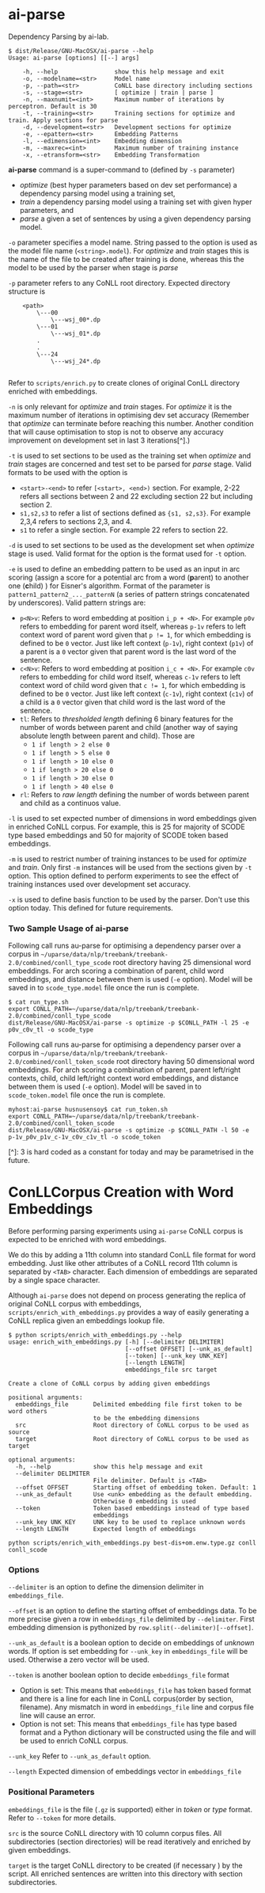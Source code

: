 ai-parse
========

Dependency Parsing by ai-lab.

```
$ dist/Release/GNU-MacOSX/ai-parse --help
Usage: ai-parse [options] [[--] args]

    -h, --help                show this help message and exit
    -o, --modelname=<str>     Model name
    -p, --path=<str>          CoNLL base directory including sections
    -s, --stage=<str>         [ optimize | train | parse ]
    -n, --maxnumit=<int>      Maximum number of iterations by perceptron. Default is 30
    -t, --training=<str>      Training sections for optimize and train. Apply sections for parse
    -d, --development=<str>   Development sections for optimize
    -e, --epattern=<str>      Embedding Patterns
    -l, --edimension=<int>    Embedding dimension
    -m, --maxrec=<int>        Maximum number of training instance
    -x, --etransform=<str>    Embedding Transformation
```

**ai-parse** command is a super-command to (defined by `-s` parameter)

*	_optimize_ (best hyper parameters based on dev set performance) a dependency parsing model using a training set, 
*	_train_ a dependency parsing model using a training set with given hyper parameters, and 
*	_parse_ a given a set of sentences by using  a given dependency parsing model.

`-o` parameter specifies a model name. String passed to the option is used as the model file name (`<string>.model`). For _optimize_ and _train_ stages this is the name of the file to be created after training is done, whereas this the model to be used by the parser when stage is _parse_

`-p` parameter refers to any CoNLL root directory. Expected directory structure is 

```
	<path>
		\---00
			\---wsj_00*.dp
		\---01
			\---wsj_01*.dp
		.
		.
		\---24
			\---wsj_24*.dp		
		
```

Refer to `scripts/enrich.py` to create clones of original ConLL directory enriched with embeddings.

`-n` is only relevant for _optimize_ and _train_ stages. For _optimize_ it is the maximum number of iterations in optimising dev set accuracy (Remember that _optimize_ can terminate before reaching this number. Another condition that will cause optimisation to stop is not to observe any accuracy improvement on development set in last 3 iterations[^].) 

`-t` is used to set sections to be used as the training set when _optimize_ and _train_ stages are concerned and test set to be parsed for _parse_ stage. Valid formats to be used with the option is 

* `<start>-<end>` to refer `[<start>, <end>)` section. For example, 2-22 refers all sections between 2 and 22 excluding section 22 but including section 2.
* `s1,s2,s3` to refer a list of sections defined as `{s1, s2,s3}`. For example 2,3,4 refers to sections 2,3, and 4.
* `s1` to refer a single section. For example 22 refers to section 22.

`-d` is used to set sections to be used as the development set when _optimize_ stage is used. Valid format for the option is the format used for `-t` option.

`-e` is used to define an embedding pattern to be used as an input in arc scoring (assign a score for a potential arc from a word (**p**arent) to another one (**c**hild) ) for Eisner's algorithm. Format of the parameter is `pattern1_pattern2_..._patternN` (a series of pattern strings concatenated by underscores). Valid pattern strings are:

* `p<N>v`: Refers to word embedding at position `i_p + <N>`. For example `p0v` refers to embedding for parent word itself, whereas `p-1v` refers to left context word of parent word given that `p != 1`, for which embedding is defined to be `0` vector. Just like left context (`p-1v`), right context (`p1v`) of a parent is a `0` vector given that parent word is the last word of the sentence.
* `c<N>v`: Refers to word embedding at position `i_c + <N>`. For example `c0v` refers to embedding for child word itself, whereas `c-1v` refers to left context word of child word given that `c != 1`, for which embedding is defined to be `0` vector. Just like left context (`c-1v`), right context (`c1v`) of a child is a `0` vector given that child word is the last word of the sentence.
* `tl`: Refers to _thresholded length_ defining 6 binary features for the number of words between parent and child (another way of saying absolute length between parent and child). Those are
	* `1 if length > 2 else 0`
	* `1 if length > 5 else 0`
	* `1 if length > 10 else 0`
	* `1 if length > 20 else 0`
	* `1 if length > 30 else 0`
	* `1 if length > 40 else 0`
* `rl`: Refers to _raw length_ defining the number of words between parent and child as a continuos value.

`-l` is used to set expected number of dimensions in word embeddings given in enriched CoNLL corpus. For example, this is 25 for majority of SCODE type based embeddings and 50 for majority of SCODE token based embeddings.

`-m` is used to restrict number of training instances to be used for _optimize_ and _train_. Only first `-m` instances will be used from the sections given by `-t` option. This option defined to perform experiments to see the effect of training instances used over development set accuracy.

`-x` is used to define basis function to be used by the parser. Don't use this option today. This defined for future requirements.

### Two Sample Usage of ai-parse
Following call runs au-parse for optimising a dependency parser over a corpus in `~/uparse/data/nlp/treebank/treebank-2.0/combined/conll_type_scode` root directory having 25 dimensional word embeddings. For arch scoring a combination of parent, child word embeddings, and distance between them is used (`-e` option). Model will be saved in to `scode_type.model` file once the run is complete.

```
$ cat run_type.sh 
export CONLL_PATH=~/uparse/data/nlp/treebank/treebank-2.0/combined/conll_type_scode
dist/Release/GNU-MacOSX/ai-parse -s optimize -p $CONLL_PATH -l 25 -e p0v_c0v_tl -o scode_type
```

Following call runs au-parse for optimising a dependency parser over a corpus in `~/uparse/data/nlp/treebank/treebank-2.0/combined/conll_token_scode` root directory having 50 dimensional word embeddings. For arch scoring a combination of parent, parent left/right contexts, child, child left/right context word embeddings, and distance between them is used (`-e` option). Model will be saved in to `scode_token.model` file once the run is complete.

```
myhost:ai-parse husnusensoy$ cat run_token.sh 
export CONLL_PATH=~/uparse/data/nlp/treebank/treebank-2.0/combined/conll_token_scode
dist/Release/GNU-MacOSX/ai-parse -s optimize -p $CONLL_PATH -l 50 -e p-1v_p0v_p1v_c-1v_c0v_c1v_tl -o scode_token
```





[^]: 3 is hard coded as a constant for today and may be parametrised in the future.

ConLLCorpus Creation with Word Embeddings
==========================================
Before performing parsing experiments using `ai-parse` CoNLL corpus is expected to be enriched with word embeddings. 

We do this by adding a 11th column into standard ConLL file format for word embedding. Just like other attributes of a CoNLL record 11th column is separated by `<TAB>` character. Each dimension of embeddings are separated by a single space character.

Although `ai-parse` does not depend on process generating the replica of original CoNLL corpus with embeddings, `scripts/enrich_with_embeddings.py` provides a way of easily generating a CoNLL replica given an embeddings lookup file.

```
$ python scripts/enrich_with_embeddings.py --help
usage: enrich_with_embeddings.py [-h] [--delimiter DELIMITER]
                                 [--offset OFFSET] [--unk_as_default]
                                 [--token] [--unk_key UNK_KEY]
                                 [--length LENGTH]
                                 embeddings_file src target

Create a clone of CoNLL corpus by adding given embeddings

positional arguments:
  embeddings_file       Delimited embedding file first token to be word others
                        to be the embedding dimensions
  src                   Root directory of CoNLL corpus to be used as source
  target                Root directory of CoNLL corpus to be used as target

optional arguments:
  -h, --help            show this help message and exit
  --delimiter DELIMITER
                        File delimiter. Default is <TAB>
  --offset OFFSET       Starting offset of embedding token. Default: 1
  --unk_as_default      Use <unk> embedding as the default embedding.
                        Otherwise 0 embedding is used
  --token               Token based embeddings instead of type based
                        embeddings
  --unk_key UNK_KEY     UNK key to be used to replace unknown words
  --length LENGTH       Expected length of embeddings

python scripts/enrich_with_embeddings.py best-dis+om.enw.type.gz conll
conll_scode
```

### Options

``--delimiter`` is an option to define the dimension delimiter in `embeddings_file`.

``--offset`` is an option to define the starting offset of embeddings data. To be more precise given a row in `embeddings_file` delimited by `--delimiter`. First embedding dimension is pythonized by `row.split(--delimiter)[--offset]`.

``--unk_as_default`` is a boolean option to decide on embeddings of _unknown_ words. If option is set embedding for `--unk_key` in `embeddings_file` will be used. Otherwise a zero vector will be used.

``--token`` is another boolean option to decide `embeddings_file` format

* Option is set: This means that `embeddings_file` has token based format and there is a line for each line in ConLL corpus(order by section, filename). Any mismatch in word in `embeddings_file` line and corpus file line will cause an error.
* Option is not set: This means that `embeddings_file` has type based format and a Python dictionary will be constructed using the file and will be used to enrich CoNLL corpus.

`--unk_key` Refer to `--unk_as_default` option.

`--length` Expected dimension of embeddings vector in `embeddings_file`

### Positional Parameters

`embeddings_file` is the file (`.gz` is supported) either in _token_ or _type_ format. Refer to `--token` for more details.

`src` is the source CoNLL directory with 10 column corpus files. All subdirectories (section directories) will be read iteratively and enriched by given embeddings.

`target` is the target CoNLL directory to be created (if necessary ) by the script. All enriched sentences are written into this directory with section subdirectories.








	
